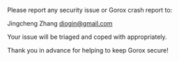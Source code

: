 Please report any security issue or Gorox crash report to:

  Jingcheng Zhang <diogin@gmail.com>

Your issue will be triaged and coped with appropriately.

Thank you in advance for helping to keep Gorox secure!
